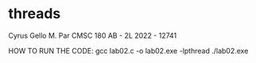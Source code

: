# threads
Cyrus Gello M. Par
CMSC 180 AB - 2L
2022 - 12741

HOW TO RUN THE CODE:
gcc lab02.c -o lab02.exe -lpthread
./lab02.exe
